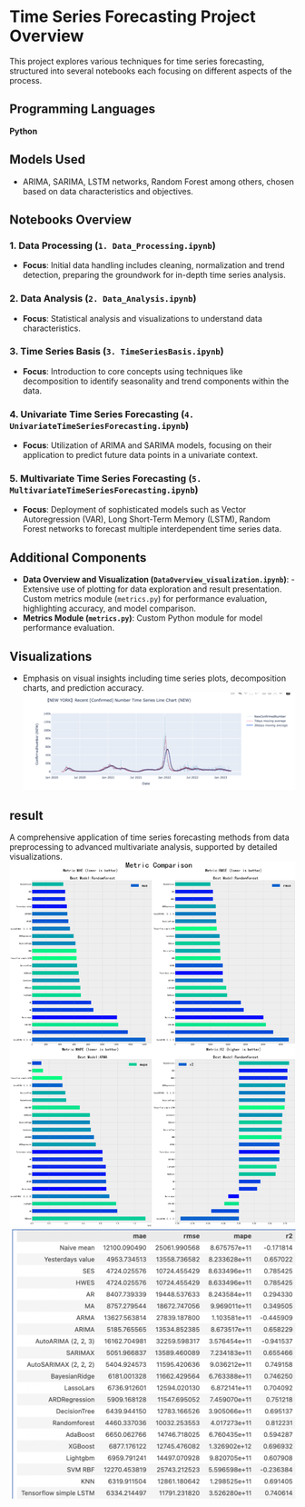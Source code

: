 # Time Series Forecasting Project Overview

This project explores various techniques for time series forecasting, structured into several notebooks each focusing on different aspects of the process.

## Programming Languages
 **Python** 

## Models Used
- ARIMA, SARIMA, LSTM networks, Random Forest among others, chosen based on data characteristics and objectives.

## Notebooks Overview

### 1. Data Processing (`1. Data_Processing.ipynb`)
- **Focus**: Initial data handling includes cleaning, normalization and trend detection, preparing the groundwork for in-depth time series analysis.

### 2. Data Analysis (`2. Data_Analysis.ipynb`)
- **Focus**: Statistical analysis and visualizations to understand data characteristics.

### 3. Time Series Basis (`3. TimeSeriesBasis.ipynb`)
- **Focus**: Introduction to core concepts using techniques like decomposition to identify seasonality and trend components within the data.

### 4. Univariate Time Series Forecasting (`4. UnivariateTimeSeriesForecasting.ipynb`)
- **Focus**: Utilization of ARIMA and SARIMA models, focusing on their application to predict future data points in a univariate context.

### 5. Multivariate Time Series Forecasting (`5. MultivariateTimeSeriesForecasting.ipynb`)
- **Focus**: Deployment of sophisticated models such as Vector Autoregression (VAR), Long Short-Term Memory (LSTM), Random Forest networks to forecast multiple interdependent time series data.


## Additional Components

- **Data Overview and Visualization (`DataOverview_visualization.ipynb`)**: - Extensive use of plotting for data exploration and result presentation. Custom metrics module (`metrics.py`) for performance evaluation, highlighting accuracy, and model comparison.
- **Metrics Module (`metrics.py`)**: Custom Python module for model performance evaluation.


## Visualizations
- Emphasis on visual insights including time series plots, decomposition charts, and prediction accuracy.
![(!\[alt text\](pictures/newyork.png))](pictures/newyork.png)

## result
A comprehensive application of time series forecasting methods from data preprocessing to advanced multivariate analysis, supported by detailed visualizations.
![alt text](pictures/comparison.png)
![alt text](pictures/result_table.png)